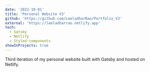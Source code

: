 ```yaml
---
date: '2022-10-01'
title: 'Personal Website V3'
github: 'https://github.com/LeeladharRao/Portfolio_V3'
external: 'https://leeladharrao.netlify.app'
tech:
  - Gatsby
  - Netlify
  - Styled-components
showInProjects: true
---
```


Third iteration of my personal website built with Gatsby and hosted on Netlify.